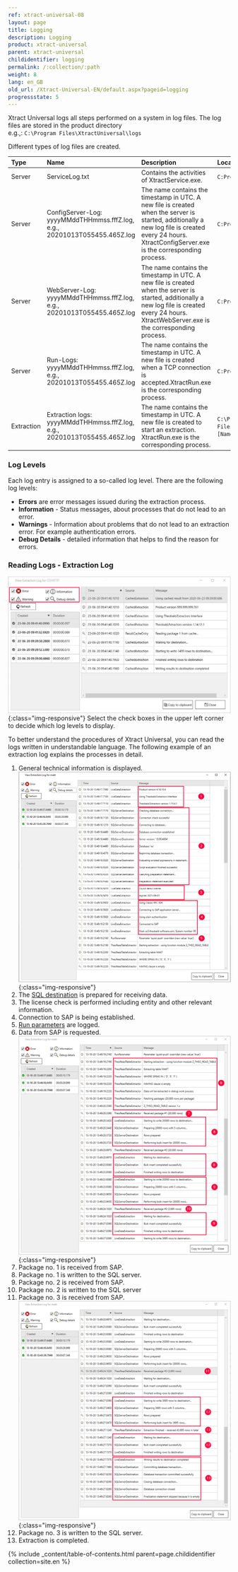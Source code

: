 ```yaml
---
ref: xtract-universal-08
layout: page
title: Logging
description: Logging
product: xtract-universal
parent: xtract-universal
childidentifier: logging
permalink: /:collection/:path
weight: 8
lang: en_GB
old_url: /Xtract-Universal-EN/default.aspx?pageid=logging
progressstate: 5
---
```

Xtract Universal logs all steps performed on a system in log files. 
The log files are stored in the product directory <br>
e.g.,: `C:\Program Files\XtractUniversal\logs`

Different types of log files are created.


|Type | Name | Description | Location path |
|:------ | :------ |:--- | :--- |
|Server| ServiceLog.txt | Contains the activities of XtractService.exe.| `C:ProgramFiles\XtractUniversal\logs` |
|Server| ConfigServer-Log: yyyyMMddTHHmmss.fffZ.log, e.g., 20201013T055455.465Z.log | The name contains the timestamp in UTC. A new file is created when the server is started, additionally a new log file is created every 24 hours. XtractConfigServer.exe is the corresponding process.| `C:ProgramFiles\XtractUniversal\logs\server\config` |
|Server| WebServer-Log: yyyyMMddTHHmmss.fffZ.log, e.g., 20201013T055455.465Z.log  | The name contains the timestamp in UTC. A new file is created when the server is started, additionally a new log file is created every 24 hours. XtractWebServer.exe is the corresponding process.| `C:ProgramFiles\XtractUniversal\logs\server\web` |
|Server| Run-Logs: yyyyMMddTHHmmss.fffZ.log, e.g., 20201013T055455.465Z.log  | The name contains the timestamp in UTC. A new file is created when a TCP connection is accepted.XtractRun.exe is the corresponding process.| `C:ProgramFiles\XtractUniversal\logs\server\run` |  
|Extraction| Extraction logs: yyyyMMddTHHmmss.fffZ.log, e.g., 20201013T055455.465Z.log | The name contains the timestamp in UTC. A new file is created to start an extraction. XtractRun.exe is the corresponding process.| `C:\Program Files\XtractUniversal\logs\extractions\[Name_der_Extaktion]`|

### Log Levels
Each log entry is assigned to a so-called log level. There are the following log levels:

- **Errors** are error messages issued during the extraction process.
- **Information** - Status messages, about processes that do not lead to an error.
- **Warnings** - Information about problems that do not lead to an extraction error. For example authentication errors.
- **Debug Details** - detailed information that helps to find the reason for errors.

### Reading Logs - Extraction Log

![View-Extraction-Log](/img/content/View-Extraction-Log.png){:class="img-responsive"} 
Select the check boxes in the upper left corner to decide which log levels to display.

To better understand the procedures of Xtract Universal, you can read the logs written in understandable language. The following example of an extraction log explains the processes in detail.
1. General technical information is displayed.
 ![XU_logging_1](/img/content/xu/logging-extract-detail-01.png){:class="img-responsive"}
2. The [SQL destination]() is prepared for receiving data.
3. The license check is performed including entity and other relevant information.
4. Connection to SAP is being established.
5. [Run parameters](./getting-started/run-an-extraction#to-set-the-extraction-parameters) are logged.
6. Data from SAP is requested.
 ![XU_logging_2](/img/content/xu/logging-extract-detail-02.png){:class="img-responsive"}
7. Package no. 1 is received from SAP.
8. Package no. 1 is written to the SQL server.
9. Package no. 2 is received from SAP.
10. Package no. 2 is written to the SQL server
11. Package no. 3 is received from SAP.
 ![XU_logging_3](/img/content/xu/logging-extract-detail-03.png){:class="img-responsive"}
12. Package no. 3 is written to the SQL server.
13. Extraction is completed.


{% include _content/table-of-contents.html parent=page.childidentifier collection=site.en %}
